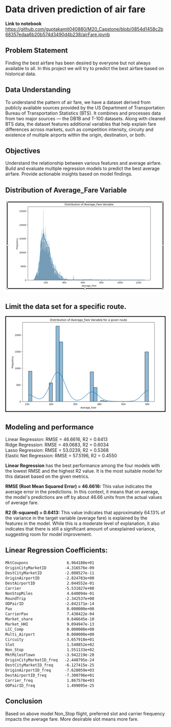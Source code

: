 # Data driven prediction of air fare

**Link to notebook** https://github.com/guptakamit040880/M20_Capstone/blob/0854d1458c2b68357edaa6b20b574d3490d4b238/airFare.ipynb
## Problem Statement

Finding the best airfare has been desired by everyone but not always available to all. In this project we will try to predict the best airfare based on historical data.

## Data Understanding

To understand the pattern of air fare, we have a dataset derived from publicly available sources provided by the US Department of Transportation Bureau of Transportation Statistics (BTS). It combines and processes data from two major sources — the DB1B and T-100 datasets. Along with cleaned BTS data, the dataset features additional variables that help explain fare differences across markets, such as competition intensity, circuity and existence of multiple airports within the origin, destination, or both.

## Objectives

Understand the relationship between various features and average airfare. Build and evaluate multiple regression models to predict the best average airfare. Provide actionable insights based on model findings.

## Distribution of Average_Fare Variable
![](img1.png)

## Limit the data set for a specific route.
![](img2.png)

## Modeling and performance

Linear Regression: RMSE = 46.6616, R2 = 0.6413\
Ridge Regression: RMSE = 49.0683, R2 = 0.6034\
Lasso Regression: RMSE = 53.0239, R2 = 0.5368\
Elastic Net Regression: RMSE = 57.5196, R2 = 0.4550

**Linear Regression** has the best performance among the four models with the lowest RMSE and the highest R2 value. It is the most suitable model for this dataset based on the given metrics.

**RMSE (Root Mean Squared Error) = 46.6616:** This value indicates the average error in the predictions. In this context, it means that on average, the model's predictions are off by about 46.66 units from the actual values of average fare.

**R2 (R-squared) = 0.6413:** This value indicates that approximately 64.13% of the variance in the target variable (average fare) is explained by the features in the model. While this is a moderate level of explanation, it also indicates that there is still a significant amount of unexplained variance, suggesting room for model improvement.

## Linear Regression Coefficients:


    MktCoupons                 6.964180e+01
    OriginCityMarketID        -4.316576e-09
    DestCityMarketID          -2.008527e-11
    OriginAirportID           -2.824703e+00
    DestAirportID              2.044552e-01
    Carrier                   -5.531027e+00
    NonStopMiles               4.640094e-01
    RoundTrip                 -2.342537e+00
    ODPairID                  -2.842171e-14
    Pax                        0.000000e+00
    CarrierPax                 7.438422e-04
    Market_share               9.646645e-10
    Market_HHI                 9.094947e-13
    LCC_Comp                   0.000000e+00
    Multi_Airport              0.000000e+00
    Circuity                  -3.657918e+01
    Slot                       1.540852e+02
    Non_Stop                   1.551133e+02
    MktMilesFlown             -3.942219e-20
    OriginCityMarketID_freq   -2.448795e-24
    DestCityMarketID_freq     -6.127415e-25
    OriginAirportID_freq      -7.628059e+03
    DestAirportID_freq        -7.300796e+01
    Carrier_freq               1.867578e+03
    ODPairID_freq              1.499095e-25


## Conclusion

Based on above model Non_Stop flight, preferred slot and carrier frequency impacts the average fare. More desirable slot means more fare.
